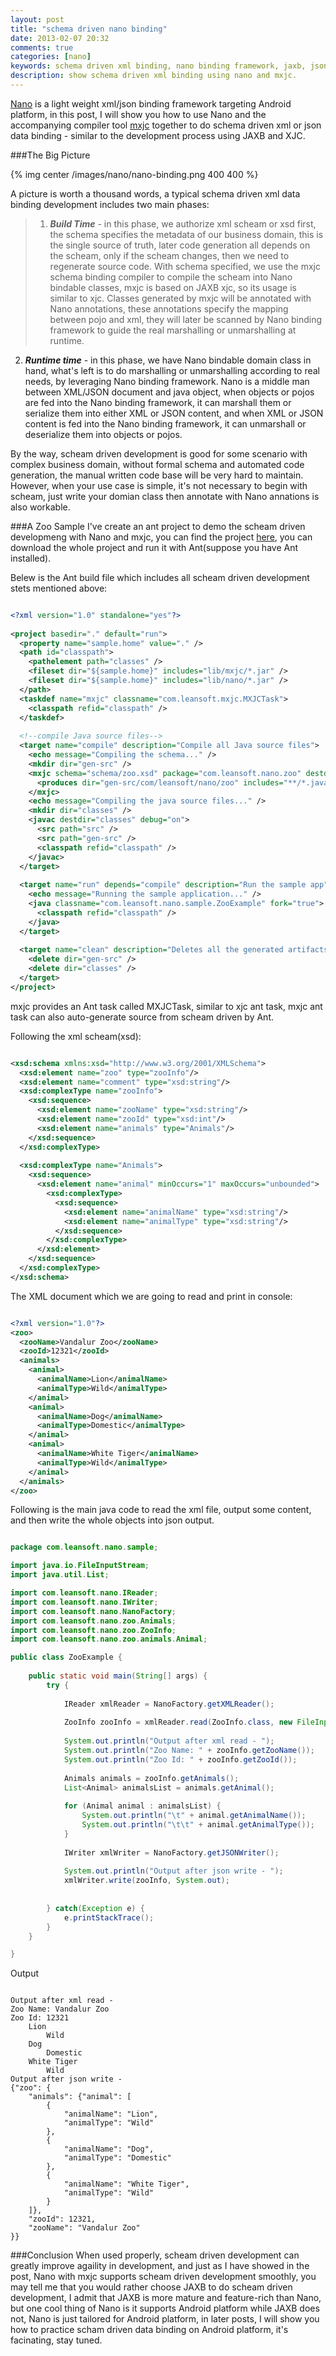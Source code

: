 ```yaml
---
layout: post
title: "schema driven nano binding"
date: 2013-02-07 20:32
comments: true
categories: [nano]
keywords: schema driven xml binding, nano binding framework, jaxb, json binding, android
description: show schema driven xml binding using nano and mxjc.
---
```


[Nano](https://github.com/bulldog2011/nano) is a light weight xml/json binding framework targeting Android platform, in this post, I will show you how to use Nano and the accompanying compiler tool [mxjc](https://github.com/bulldog2011/mxjc) together to do schema driven xml or json data binding - similar to the development process using JAXB and XJC.

<!--more-->

###The Big Picture

{% img center /images/nano/nano-binding.png 400 400 %}

A picture is worth a thousand words, a typical schema driven xml data binding development includes two main phases:
>1. ***Build Time*** - in this phase, we authorize xml scheam or xsd first, the schema specifies the metadata of our business domain, this is the single source of truth, later code generation all depends on the scheam, only if the scheam changes, then we need to regenerate source code. With schema specified, we use the mxjc schema binding compiler to compile the scheam into Nano bindable classes, mxjc is based on JAXB xjc, so its usage is similar to xjc. Classes generated by mxjc will be annotated with Nano annotations, these annotations specify the mapping between pojo and xml, they will later be scanned by Nano binding framework to guide the real marshalling or unmarshalling at runtime.
2. ***Runtime time*** - in this phase, we have Nano bindable domain class in hand, what's left is to do marshalling or unmarshalling according to real needs, by leveraging Nano binding framework. Nano is a middle man between XML/JSON document and java object, when objects or pojos are fed into the Nano binding framework, it can marshall them or serialize them into either XML or JSON content, and when XML or JSON content is fed into the Nano binding framework, it can unmarshall or deserialize them into objects or pojos.

By the way, scheam driven development is good for some scenario with complex business domain, without formal schema and automated code generation, the manual written code base will be very hard to maintain. However, when your use case is simple, it's not necessary to begin with scheam, just write your domian class then annotate with Nano annations is also workable.

###A Zoo Sample
I've create an ant project to demo the scheam driven developmeng with Nano and mxjc, you can find the project [here](https://github.com/bulldog2011/nano/tree/master/sample/schema-driven), you can download the whole project and run it with Ant(suppose you have Ant installed).

Belew is the Ant build file which includes all scheam driven development stets mentioned above:

``` xml

<?xml version="1.0" standalone="yes"?>
 
<project basedir="." default="run">
  <property name="sample.home" value="." />
  <path id="classpath">
    <pathelement path="classes" />
    <fileset dir="${sample.home}" includes="lib/mxjc/*.jar" />
    <fileset dir="${sample.home}" includes="lib/nano/*.jar" />
  </path>
  <taskdef name="mxjc" classname="com.leansoft.mxjc.MXJCTask">
    <classpath refid="classpath" />
  </taskdef>
 
  <!--compile Java source files-->
  <target name="compile" description="Compile all Java source files">
    <echo message="Compiling the schema..." />
    <mkdir dir="gen-src" />
    <mxjc schema="schema/zoo.xsd" package="com.leansoft.nano.zoo" destdir="gen-src" removeOldOutput="yes">
      <produces dir="gen-src/com/leansoft/nano/zoo" includes="**/*.java" />
    </mxjc>
    <echo message="Compiling the java source files..." />
    <mkdir dir="classes" />
    <javac destdir="classes" debug="on">
      <src path="src" />
      <src path="gen-src" />
      <classpath refid="classpath" />
    </javac>
  </target>
 
  <target name="run" depends="compile" description="Run the sample app">
    <echo message="Running the sample application..." />
    <java classname="com.leansoft.nano.sample.ZooExample" fork="true">
      <classpath refid="classpath" />
    </java>
  </target>
 
  <target name="clean" description="Deletes all the generated artifacts.">
    <delete dir="gen-src" />
    <delete dir="classes" />
  </target>
</project>

```

mxjc provides an Ant task called MXJCTask, similar to xjc ant task, mxjc ant task can also auto-generate source from scheam driven by Ant.

Following the xml scheam(xsd):

``` xml

<xsd:schema xmlns:xsd="http://www.w3.org/2001/XMLSchema">
  <xsd:element name="zoo" type="zooInfo"/>
  <xsd:element name="comment" type="xsd:string"/>
  <xsd:complexType name="zooInfo">
    <xsd:sequence>
      <xsd:element name="zooName" type="xsd:string"/>
      <xsd:element name="zooId" type="xsd:int"/>
      <xsd:element name="animals" type="Animals"/>
    </xsd:sequence>
  </xsd:complexType>
 
  <xsd:complexType name="Animals">
    <xsd:sequence>
      <xsd:element name="animal" minOccurs="1" maxOccurs="unbounded">
        <xsd:complexType>
          <xsd:sequence>
            <xsd:element name="animalName" type="xsd:string"/>
            <xsd:element name="animalType" type="xsd:string"/>
          </xsd:sequence>
        </xsd:complexType>
      </xsd:element>
    </xsd:sequence>
  </xsd:complexType>
</xsd:schema>

```

The XML document which we are going to read and print in console:

``` xml

<?xml version="1.0"?>
<zoo>
  <zooName>Vandalur Zoo</zooName>
  <zooId>12321</zooId>
  <animals>
    <animal>
      <animalName>Lion</animalName>
      <animalType>Wild</animalType>
    </animal>
    <animal>
      <animalName>Dog</animalName>
      <animalType>Domestic</animalType>
    </animal>
    <animal>
      <animalName>White Tiger</animalName>
      <animalType>Wild</animalType>
    </animal>
  </animals>
</zoo>

```

Following is the main java code to read the xml file, output some content, and then write the whole objects into json output.

``` java

package com.leansoft.nano.sample;

import java.io.FileInputStream;
import java.util.List;

import com.leansoft.nano.IReader;
import com.leansoft.nano.IWriter;
import com.leansoft.nano.NanoFactory;
import com.leansoft.nano.zoo.Animals;
import com.leansoft.nano.zoo.ZooInfo;
import com.leansoft.nano.zoo.animals.Animal;

public class ZooExample {
	
	public static void main(String[] args) {
		try {
			
			IReader xmlReader = NanoFactory.getXMLReader();
			
			ZooInfo zooInfo = xmlReader.read(ZooInfo.class, new FileInputStream("xml/zoo.xml"));
			
			System.out.println("Output after xml read - ");
		    System.out.println("Zoo Name: " + zooInfo.getZooName());
		    System.out.println("Zoo Id: " + zooInfo.getZooId());
		 
		    Animals animals = zooInfo.getAnimals();
		    List<Animal> animalsList = animals.getAnimal();
		 
		    for (Animal animal : animalsList) {
		        System.out.println("\t" + animal.getAnimalName());
		        System.out.println("\t\t" + animal.getAnimalType());
		    }
			
		    IWriter xmlWriter = NanoFactory.getJSONWriter();
		    
		    System.out.println("Output after json write - ");
		    xmlWriter.write(zooInfo, System.out);
		    
			
		} catch(Exception e) {
			e.printStackTrace();
		}
	}

}


```


Output

```

Output after xml read - 
Zoo Name: Vandalur Zoo
Zoo Id: 12321
	Lion
		Wild
	Dog
		Domestic
	White Tiger
		Wild
Output after json write - 
{"zoo": {
    "animals": {"animal": [
        {
            "animalName": "Lion",
            "animalType": "Wild"
        },
        {
            "animalName": "Dog",
            "animalType": "Domestic"
        },
        {
            "animalName": "White Tiger",
            "animalType": "Wild"
        }
    ]},
    "zooId": 12321,
    "zooName": "Vandalur Zoo"
}}

```

###Conclusion
When used properly, scheam driven development can greatly improve agaility in development, and just as I have showed in the post, Nano with mxjc supports scheam driven development smoothly, you may tell me that you would rather choose JAXB to do scheam driven development, I admit that JAXB is more mature and feature-rich than Nano, but one cool thing of Nano is it supports Android platform while JAXB does not, Nano is just tailored for Android platform, in later posts, I will show you how to practice scham driven data binding on Android platform, it's facinating, stay tuned.







 


